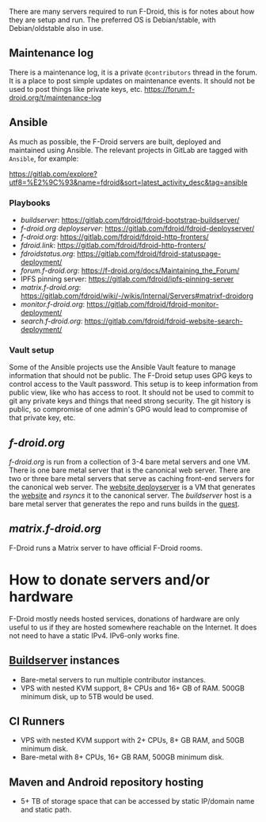 
There are many servers required to run F-Droid, this is for notes about how they are setup and run.  The preferred OS is Debian/stable, with Debian/oldstable also in use.


## Maintenance log
There is a maintenance log, it is a private `@contributors` thread in the forum. It is a place to post simple updates on maintenance events.  It should not be used to post things like private keys, etc.
<https://forum.f-droid.org/t/maintenance-log>


## Ansible

As much as possible, the F-Droid servers are built, deployed and maintained using Ansible.  The relevant projects in GitLab are tagged with `Ansible`, for example:

https://gitlab.com/explore?utf8=%E2%9C%93&name=fdroid&sort=latest_activity_desc&tag=ansible

### Playbooks

* _buildserver_: <https://gitlab.com/fdroid/fdroid-bootstrap-buildserver/>
* _f-droid.org deployserver_: <https://gitlab.com/fdroid/fdroid-deployserver/>
* _f-droid.org_: <https://gitlab.com/fdroid/fdroid-http-fronters/>
* _fdroid.link_: <https://gitlab.com/fdroid/fdroid-http-fronters/>
* _fdroidstatus.org_: <https://gitlab.com/fdroid/fdroid-statuspage-deployment/>
* _forum.f-droid.org_: <https://f-droid.org/docs/Maintaining_the_Forum/>
* IPFS pinning server: <https://gitlab.com/fdroid/ipfs-pinning-server>
* _matrix.f-droid.org_: <https://gitlab.com/fdroid/wiki/-/wikis/Internal/Servers#matrixf-droidorg>
* _monitor.f-droid.org_: <https://gitlab.com/fdroid/fdroid-monitor-deployment/>
* _search.f-droid.org_: <https://gitlab.com/fdroid/fdroid-website-search-deployment/>



### Vault setup

Some of the Ansible projects use the Ansible Vault feature to manage information
that should not be public.  The F-Droid setup uses GPG keys to control access to
the Vault password.  This setup is to keep information from public view, like
who has access to root.  It should not be used to commit to git any private keys
and things that need strong security.  The git history is public, so compromise
of one admin's GPG would lead to compromise of that private key, etc.


## _f-droid.org_

_f-droid.org_ is run from a collection of 3-4 bare metal servers and one VM.  There is one bare metal server that is the canonical web server.  There are two or three bare metal servers that serve as caching front-end servers for the canonical web server. The [website deployserver](https://gitlab.com/fdroid/fdroid-deployserver/) is a VM that generates the [website](https://gitlab.com/fdroid/fdroid-website/) and _rsyncs_ it to the canonical server.  The _buildserver_ host is a bare metal server that generates the repo and runs builds in the [guest](https://gitlab.com/fdroid/fdroidserver/tree/2.0/buildserver).

## _matrix.f-droid.org_

F-Droid runs a Matrix server to have official F-Droid rooms.


# How to donate servers and/or hardware

F-Droid mostly needs hosted services, donations of hardware are only useful to us if they are hosted somewhere reachable on the Internet.  It does not need to have a static IPv4.  IPv6-only works fine.

## [Buildserver](Buildserver) instances

* Bare-metal servers to run multiple contributor instances.
* VPS with nested KVM support, 8+ CPUs and 16+ GB of RAM.  500GB minimum disk, up to 5TB would be used.

## CI Runners

* VPS with nested KVM support with 2+ CPUs, 8+ GB RAM, and 50GB minimum disk.
* Bare-metal with 8+ CPUs, 16+ GB RAM, 500GB minimum disk.

## Maven and Android repository hosting

* 5+ TB of storage space that can be accessed by static IP/domain name and static path.

